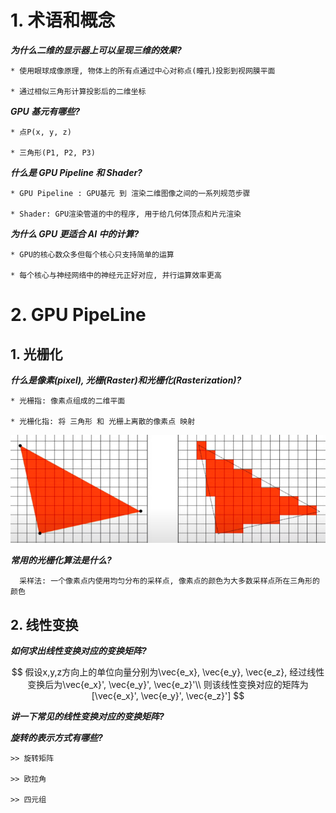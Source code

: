 # 1. 术语和概念

**_为什么二维的显示器上可以呈现三维的效果?_**

```
* 使用眼球成像原理, 物体上的所有点通过中心对称点(瞳孔)投影到视网膜平面

* 通过相似三角形计算投影后的二维坐标
```

**_GPU 基元有哪些?_**

```
* 点P(x, y, z)

* 三角形(P1, P2, P3)
```

**_什么是 GPU Pipeline 和 Shader?_**

```
* GPU Pipeline : GPU基元 到 渲染二维图像之间的一系列规范步骤

* Shader: GPU渲染管道的中的程序, 用于给几何体顶点和片元渲染
```

**_为什么 GPU 更适合 AI 中的计算?_**

```
* GPU的核心数众多但每个核心只支持简单的运算

* 每个核心与神经网络中的神经元正好对应, 并行运算效率更高
```

# 2. GPU PipeLine

## 1. 光栅化

**_什么是像素(pixel), 光栅(Raster)和光栅化(Rasterization)?_**

```
* 光栅指: 像素点组成的二维平面

* 光栅化指: 将 三角形 和 光栅上离散的像素点 映射
```

![1698825606661](image/computer-graphics/1698825606661.png)

**_常用的光栅化算法是什么?_**

```
  采样法: 一个像素点内使用均匀分布的采样点, 像素点的颜色为大多数采样点所在三角形的颜色
```

## 2. 线性变换

**_如何求出线性变换对应的变换矩阵?_**

$$
假设x,y,z方向上的单位向量分别为\vec{e_x}, \vec{e_y}, \vec{e_z}, 经过线性变换后为\vec{e_x}', \vec{e_y}', \vec{e_z}'\\
则该线性变换对应的矩阵为[\vec{e_x}', \vec{e_y}', \vec{e_z}']
$$

**_讲一下常见的线性变换对应的变换矩阵?_**

**_旋转的表示方式有哪些?_**

```
>> 旋转矩阵

>> 欧拉角

>> 四元组
```
